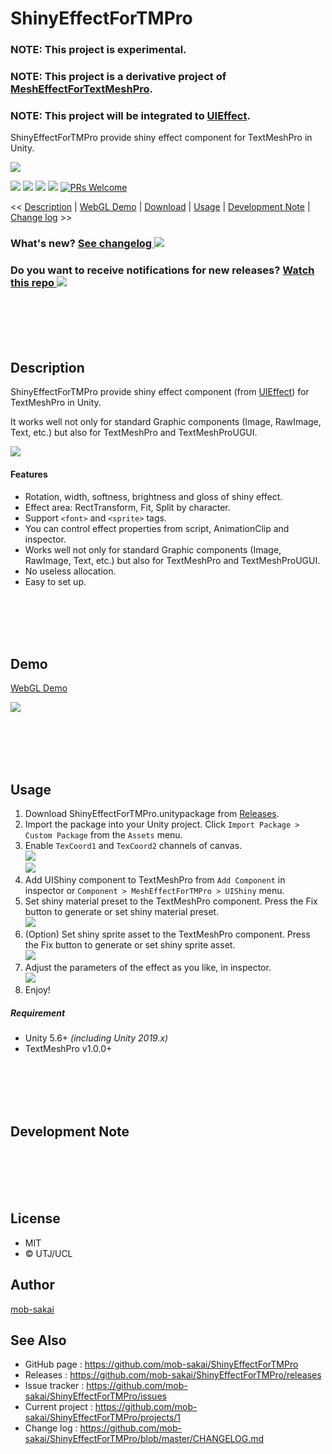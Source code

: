 ShinyEffectForTMPro
===

### NOTE: This project is experimental.
### NOTE: This project is a derivative project of [MeshEffectForTextMeshPro](https://github.com/mob-sakai/MeshEffectForTextMeshPro).
### NOTE: This project will be integrated to [UIEffect](https://github.com/mob-sakai/UIEffect).

ShinyEffectForTMPro provide shiny effect component for TextMeshPro in Unity.

![](https://user-images.githubusercontent.com/12690315/49728596-8c20b000-fcb6-11e8-87fa-e27eb6a90602.gif)

[![](https://img.shields.io/github/release/mob-sakai/ShinyEffectForTMPro.svg?label=latest%20version)](https://github.com/mob-sakai/ShinyEffectForTMPro/releases)
[![](https://img.shields.io/github/release-date/mob-sakai/ShinyEffectForTMPro.svg)](https://github.com/mob-sakai/ShinyEffectForTMPro/releases)
![](https://img.shields.io/badge/unity-5.6%2B-green.svg)
[![](https://img.shields.io/github/license/mob-sakai/ShinyEffectForTMPro.svg)](https://github.com/mob-sakai/ShinyEffectForTMPro/blob/master/LICENSE.txt)
[![PRs Welcome](https://img.shields.io/badge/PRs-welcome-orange.svg)](http://makeapullrequest.com)

<< [Description](#Description) | [WebGL Demo](#demo) | [Download](https://github.com/mob-sakai/ShinyEffectForTMPro/releases) | [Usage](#usage) | [Development Note](#development-note) | [Change log](https://github.com/mob-sakai/ShinyEffectForTMPro/blob/master/CHANGELOG.md) >>

### What's new? [See changelog ![](https://img.shields.io/github/release-date/mob-sakai/ShinyEffectForTMPro.svg?label=last%20updated)](https://github.com/mob-sakai/ShinyEffectForTMPro/blob/develop/CHANGELOG.md)
### Do you want to receive notifications for new releases? [Watch this repo ![](https://img.shields.io/github/watchers/mob-sakai/ShinyEffectForTMPro.svg?style=social&label=Watch)](https://github.com/mob-sakai/ShinyEffectForTMPro/subscription)



<br><br><br><br>
## Description

ShinyEffectForTMPro provide shiny effect component (from [UIEffect](https://github.com/mob-sakai/UIEffect)) for TextMeshPro in Unity.

It works well not only for standard Graphic components (Image, RawImage, Text, etc.) but also for TextMeshPro and TextMeshProUGUI.

![](https://user-images.githubusercontent.com/12690315/49728715-d86bf000-fcb6-11e8-8722-5f2b1e63ef34.png)


#### Features

* Rotation, width, softness, brightness and gloss of shiny effect.
* Effect area: RectTransform, Fit, Split by character.
* Support `<font>` and `<sprite>` tags.
* You can control effect properties from script, AnimationClip and inspector.
* Works well not only for standard Graphic components (Image, RawImage, Text, etc.) but also for TextMeshPro and TextMeshProUGUI.
* No useless allocation.
* Easy to set up.



<br><br><br><br>
## Demo

[WebGL Demo](http://mob-sakai.github.io/ShinyEffectForTMPro)

![](https://user-images.githubusercontent.com/12690315/49728849-34367900-fcb7-11e8-83f7-f8bd23fe28e3.gif)



<br><br><br><br>
## Usage

1. Download ShinyEffectForTMPro.unitypackage from [Releases](https://github.com/mob-sakai/ShinyEffectForTMPro/releases).
2. Import the package into your Unity project. Click `Import Package > Custom Package` from the `Assets` menu.  
3. Enable `TexCoord1` and `TexCoord2` channels of canvas.  
![](https://user-images.githubusercontent.com/12690315/49696625-eacf2680-fbef-11e8-9360-f597f9d4484f.png)  
![](https://user-images.githubusercontent.com/12690315/49728477-3b10bc00-fcb6-11e8-988d-24044866e888.png)
4. Add UIShiny component to TextMeshPro from `Add Component` in inspector or `Component > MeshEffectForTMPro > UIShiny` menu.
5. Set shiny material preset to the TextMeshPro component. Press the Fix button to generate or set shiny material preset.  
![](https://user-images.githubusercontent.com/12690315/49728471-377d3500-fcb6-11e8-849b-d664aeb9da75.png)
6. (Option) Set shiny sprite asset to the TextMeshPro component. Press the Fix button to generate or set shiny sprite asset.  
![](https://user-images.githubusercontent.com/12690315/49728474-3946f880-fcb6-11e8-9668-778e07e60fe6.png)
7.  Adjust the parameters of the effect as you like, in inspector.  
![](https://user-images.githubusercontent.com/12690315/49911615-64a23100-feca-11e8-8c94-4c303908d408.gif)
8.  Enjoy!



##### Requirement

* Unity 5.6+ *(including Unity 2019.x)*
* TextMeshPro v1.0.0+



<br><br><br><br>
## Development Note



<br><br><br><br>
## License

* MIT
* © UTJ/UCL



## Author

[mob-sakai](https://github.com/mob-sakai)



## See Also

* GitHub page : https://github.com/mob-sakai/ShinyEffectForTMPro
* Releases : https://github.com/mob-sakai/ShinyEffectForTMPro/releases
* Issue tracker : https://github.com/mob-sakai/ShinyEffectForTMPro/issues
* Current project : https://github.com/mob-sakai/ShinyEffectForTMPro/projects/1
* Change log : https://github.com/mob-sakai/ShinyEffectForTMPro/blob/master/CHANGELOG.md

